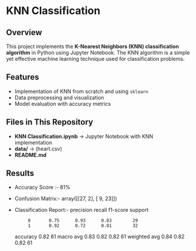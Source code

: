 # KNN Classification

##  Overview
This project implements the **K-Nearest Neighbors (KNN) classification algorithm** in Python using Jupyter Notebook. The KNN algorithm is a simple yet effective machine learning technique used for classification problems.

## Features
- Implementation of KNN from scratch and using `sklearn`
- Data preprocessing and visualization
- Model evaluation with accuracy metrics


##  Files in This Repository
- **KNN Classification.ipynb** → Jupyter Notebook with KNN implementation
- **data/** → (heart.csv)
- **README.md** 

## Results
* Accuracy Score :- 81%
* Confusion Matrix:- array([[27,  2],
                         [ 9, 23]])
* Classification Report:-   precision    recall  f1-score   support

           0       0.75      0.93      0.83        29
           1       0.92      0.72      0.81        32

    accuracy                           0.82        61
   macro avg       0.83      0.82      0.82        61
weighted avg       0.84      0.82      0.82        61

